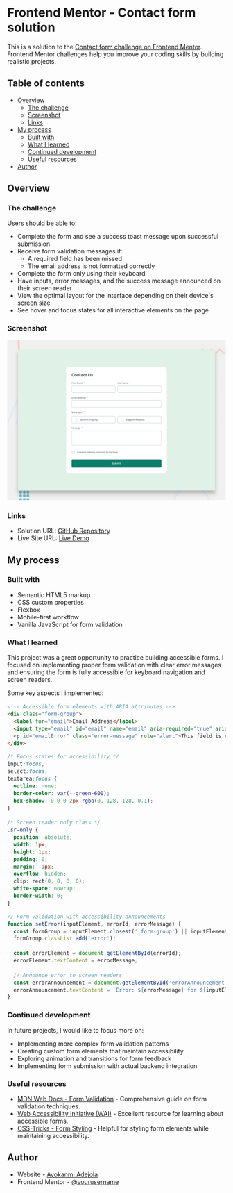 # Frontend Mentor - Contact form solution

This is a solution to the [Contact form challenge on Frontend Mentor](https://www.frontendmentor.io/challenges/contact-form--G-hYlqKJj). Frontend Mentor challenges help you improve your coding skills by building realistic projects.

## Table of contents

- [Overview](#overview)
  - [The challenge](#the-challenge)
  - [Screenshot](#screenshot)
  - [Links](#links)
- [My process](#my-process)
  - [Built with](#built-with)
  - [What I learned](#what-i-learned)
  - [Continued development](#continued-development)
  - [Useful resources](#useful-resources)
- [Author](#author)

## Overview

### The challenge

Users should be able to:

- Complete the form and see a success toast message upon successful submission
- Receive form validation messages if:
  - A required field has been missed
  - The email address is not formatted correctly
- Complete the form only using their keyboard
- Have inputs, error messages, and the success message announced on their screen reader
- View the optimal layout for the interface depending on their device's screen size
- See hover and focus states for all interactive elements on the page

### Screenshot

![](./design/desktop-preview.jpg)

### Links

- Solution URL: [GitHub Repository]()
- Live Site URL: [Live Demo]()

## My process

### Built with

- Semantic HTML5 markup
- CSS custom properties
- Flexbox
- Mobile-first workflow
- Vanilla JavaScript for form validation

### What I learned

This project was a great opportunity to practice building accessible forms. I focused on implementing proper form validation with clear error messages and ensuring the form is fully accessible for keyboard navigation and screen readers.

Some key aspects I implemented:

```html
<!-- Accessible form elements with ARIA attributes -->
<div class="form-group">
  <label for="email">Email Address</label>
  <input type="email" id="email" name="email" aria-required="true" aria-describedby="emailError">
  <p id="emailError" class="error-message" role="alert">This field is required</p>
</div>
```

```css
/* Focus states for accessibility */
input:focus,
select:focus,
textarea:focus {
  outline: none;
  border-color: var(--green-600);
  box-shadow: 0 0 0 2px rgba(0, 128, 128, 0.1);
}

/* Screen reader only class */
.sr-only {
  position: absolute;
  width: 1px;
  height: 1px;
  padding: 0;
  margin: -1px;
  overflow: hidden;
  clip: rect(0, 0, 0, 0);
  white-space: nowrap;
  border-width: 0;
}
```

```js
// Form validation with accessibility announcements
function setError(inputElement, errorId, errorMessage) {
  const formGroup = inputElement.closest('.form-group') || inputElement.closest('.checkbox-group');
  formGroup.classList.add('error');

  const errorElement = document.getElementById(errorId);
  errorElement.textContent = errorMessage;

  // Announce error to screen readers
  const errorAnnouncement = document.getElementById('errorAnnouncement');
  errorAnnouncement.textContent = `Error: ${errorMessage} for ${inputElement.labels[0].textContent.trim()}`;
}
```

### Continued development

In future projects, I would like to focus more on:

- Implementing more complex form validation patterns
- Creating custom form elements that maintain accessibility
- Exploring animation and transitions for form feedback
- Implementing form submission with actual backend integration

### Useful resources

- [MDN Web Docs - Form Validation](https://developer.mozilla.org/en-US/docs/Learn/Forms/Form_validation) - Comprehensive guide on form validation techniques.
- [Web Accessibility Initiative (WAI)](https://www.w3.org/WAI/tutorials/forms/) - Excellent resource for learning about accessible forms.
- [CSS-Tricks - Form Styling](https://css-tricks.com/custom-styling-form-inputs-with-modern-css-features/) - Helpful for styling form elements while maintaining accessibility.

## Author

- Website - [Ayokanmi Adejola](https://ayokanmi-adejola-portfolio.netlify.app/)
- Frontend Mentor - [@yourusername](https://www.frontendmentor.io/profile/Ayokanmi-Adejola)
